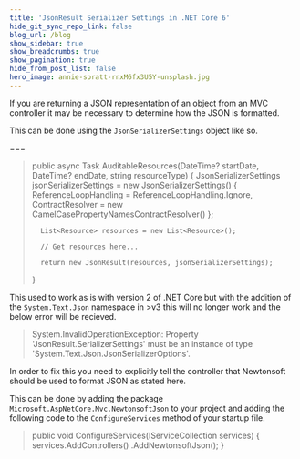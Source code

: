 ```yaml
---
title: 'JsonResult Serializer Settings in .NET Core 6'
hide_git_sync_repo_link: false
blog_url: /blog
show_sidebar: true
show_breadcrumbs: true
show_pagination: true
hide_from_post_list: false
hero_image: annie-spratt-rnxM6fx3U5Y-unsplash.jpg
---
```


If you are returning a JSON representation of an object from an MVC controller it may be necessary to determine how the JSON is formatted.

This can be done using the `JsonSerializerSettings` object like so.

===

>    public async Task<JsonResult> AuditableResources(DateTime? startDate, DateTime? endDate, string resourceType)
>    {
>    	JsonSerializerSettings jsonSerializerSettings = new JsonSerializerSettings()
>    	{
>    		ReferenceLoopHandling = ReferenceLoopHandling.Ignore,
>    		ContractResolver = new CamelCasePropertyNamesContractResolver()
>    	};
>    
>    	List<Resource> resources = new List<Resource>();
>    
>    	// Get resources here...
>    
>    	return new JsonResult(resources, jsonSerializerSettings);
>    }
    
This used to work as is with version 2 of .NET Core but with the addition of the `System.Text.Json` namespace in >v3 this will no longer work and the below error will be recieved.

>    System.InvalidOperationException: Property 'JsonResult.SerializerSettings'
>        must be an instance of type 'System.Text.Json.JsonSerializerOptions'.

In order to fix this you need to explicitly tell the controller that Newtonsoft should be used to format JSON as stated here.

This can be done by adding the package `Microsoft.AspNetCore.Mvc.NewtonsoftJson` to your project and adding the following code to the `ConfigureServices` method of your startup file.

>    public void ConfigureServices(IServiceCollection services)
>    {
>        services.AddControllers()
>            .AddNewtonsoftJson();
>    }